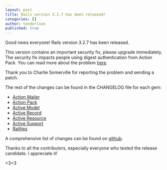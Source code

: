 ```yaml
---
layout: post
title: Rails version 3.2.7 has been released!
categories: []
author: tenderlove
published: true
---
```


Good news everyone!  Rails version 3.2.7 has been released.

This version contains an important security fix, please upgrade immediately.  The security fix impacts people using digest authentication from Action Pack.  You can read more about the problem [here](https://groups.google.com/group/rubyonrails-security/browse_thread/thread/bf1263adcd79a983).

Thank you to Charlie Somerville for reporting the problem and sending a patch.

The rest of the changes can be found in the CHANGELOG file for each gem:

  * [Action Mailer](https://github.com/rails/rails/blob/v3.2.7/actionmailer/CHANGELOG.md)
  * [Action Pack](https://github.com/rails/rails/blob/v3.2.7/actionpack/CHANGELOG.md)
  * [Active Model](https://github.com/rails/rails/blob/v3.2.7/activemodel/CHANGELOG.md)
  * [Active Record](https://github.com/rails/rails/blob/v3.2.7/activerecord/CHANGELOG.md)
  * [Active Resource](https://github.com/rails/rails/blob/v3.2.7/activeresource/CHANGELOG.md)
  * [Active Support](https://github.com/rails/rails/blob/v3.2.7/activesupport/CHANGELOG.md)
  * [Railties](https://github.com/rails/rails/blob/v3.2.7/railties/CHANGELOG.md)

A comprehensive list of changes can be found on [github](https://github.com/rails/rails/compare/v3.2.6...v3.2.7).

Thanks to all the contributors, especially everyone who tested the release candidate.  I appreciate it!

<3<3
